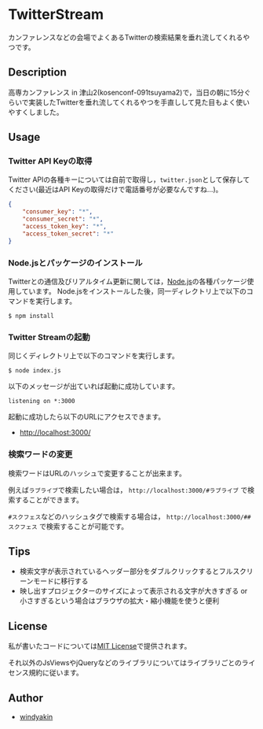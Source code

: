 # TwitterStream

カンファレンスなどの会場でよくあるTwitterの検索結果を垂れ流してくれるやつです。

## Description

高専カンファレンス in 津山2(kosenconf-091tsuyama2)で，当日の朝に15分ぐらいで実装したTwitterを垂れ流してくれるやつを手直しして見た目もよく使いやすくしました。

## Usage

### Twitter API Keyの取得
Twitter APIの各種キーについては自前で取得し，``twitter.json``として保存してください(最近はAPI Keyの取得だけで電話番号が必要なんですね…)。

```json
{
	"consumer_key": "*",
	"consumer_secret": "*",
	"access_token_key": "*",
	"access_token_secret": "*"
}
```

### Node.jsとパッケージのインストール

Twitterとの通信及びリアルタイム更新に関しては，[Node.js](https://nodejs.org/)の各種パッケージ使用しています。
Node.jsをインストールした後，同一ディレクトリ上で以下のコマンドを実行します。

```
$ npm install
```

### Twitter Streamの起動

同じくディレクトリ上で以下のコマンドを実行します。

```
$ node index.js
```

以下のメッセージが出ていれば起動に成功しています。

```
listening on *:3000
```

起動に成功したら以下のURLにアクセスできます。

* [http://localhost:3000/](http://localhost:3000/)

### 検索ワードの変更

検索ワードはURLのハッシュで変更することが出来ます。

例えば``ラブライブ``で検索したい場合は， ``http://localhost:3000/#ラブライブ`` で検索することができます。

``#スクフェス``などのハッシュタグで検索する場合は， ``http://localhost:3000/##スクフェス`` で検索することが可能です。

## Tips

 * 検索文字が表示されているヘッダー部分をダブルクリックするとフルスクリーンモードに移行する
 * 映し出すプロジェクターのサイズによって表示される文字が大きすぎる or 小さすぎるという場合はブラウザの拡大・縮小機能を使うと便利

## License

私が書いたコードについては[MIT License](https://github.com/windyakin/TwitterStream/blob/master/LICENSE)で提供されます。

それ以外のJsViewsやjQueryなどのライブラリについてはライブラリごとのライセンス規約に従います。

## Author

 * [windyakin](http://windyakin.net/)
